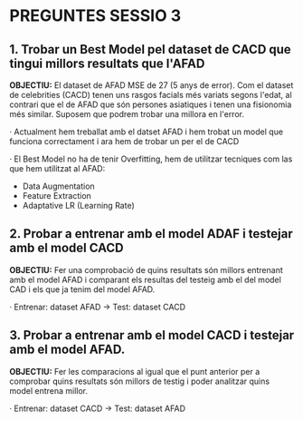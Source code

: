 # PREGUNTES SESSIO 3

## 1. Trobar un Best Model pel dataset de CACD que tingui millors resultats que l'AFAD

**OBJECTIU:** El dataset de AFAD MSE de 27 (5 anys de error). Com el dataset de celebrities (CACD) tenen uns rasgos facials més variats segons l'edat, al contrari que el de AFAD que són persones asiatiques i tenen una fisionomia més similar. Suposem que podrem trobar una millora en l'error. 

· Actualment hem treballat amb el datset AFAD i hem trobat un model que funciona correctament i ara hem de trobar un per el de CACD

· El Best Model no ha de tenir Overfitting, hem de utilitzar tecniques com las que hem utilitzat al AFAD:
  - Data Augmentation
  - Feature Extraction
  - Adaptative LR (Learning Rate)
    

## 2. Probar a entrenar amb el model ADAF i testejar amb el model CACD

**OBJECTIU:** Fer una comprobació de quins resultats són millors entrenant amb el model AFAD i comparant els resultas del testeig amb el del model CAD i els que ja tenim del model AFAD.

· Entrenar: dataset AFAD -> Test: dataset CACD



## 3. Probar a entrenar amb el model CACD i testejar amb el model AFAD.

**OBJECTIU:** Fer les comparacions al igual que el punt anterior per a comprobar quins resultats són millors de testig i poder analitzar quins model entrena millor. 

· Entrenar: dataset CACD -> Test: dataset AFAD

